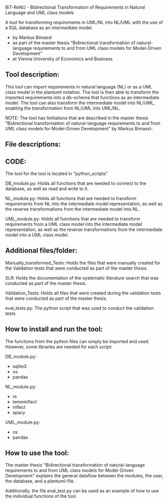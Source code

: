 BiT-ReNU - BIdirectional Transformation of Requirements in Natural Language and UML class models

A tool for transforming requirements in UML/NL into NL/UML with the use of a SQL database as an intermediate model.


- by Markus Bimassl
- as part of the master thesis "Bidirectional transformation of natural-language requirements to and from UML class models for Model-Driven Development"
- at Vienna University of Economics and Business




Tool description:
--------------------------------------------------------------------------------------
This tool can import requirements in natural language (NL) or as a UML class model in the plantuml notation. The tool is then able to transform the imported requirements into a db-schema that functinos as an intermediate model. The tool can also transform the intermediate model into NL/UML, enabling the transformation from NL/UML into UML/NL.

NOTE: The tool has limitations that are described in the master thesis "Bidirectional transformation of natural-language requirements to and from UML class models for Model-Driven Development" by Markus Bimassl-




File descriptions:
--------------------------------------------------------------------------------------

CODE:
----
The tool for the tool is located in "python_scripts"

DB_module.py:
Holds all functions that are needed to connect to the database, as well as read and write to it.

NL_module.py:
Holds all functions that are needed to transform requirements from NL into the intermediate model representation, as well as the reverse transformations from the intermediate model into NL.

UML_module.py:
Holds all functions that are needed to transform requirements from a UML class model into the intermediate model representation, as well as the reverse transformations from the intermediate model into a UML class model.


Additional files/folder:
-----------------------

Manually_transformed_Tests:
Holds the files that were manually created for the Validation tests that were conducted as part of the master thesis.

SLR:
Holds the documentation of the systematic literature search that was conducted as part of the master thesis.

Validation_Tests:
Holds all files that were created during the validation tests that were conducted as part of the master thesis.

eval_tests.py:
The python script that was used to conduct the validation tests.




How to install and run the tool:
--------------------------------------------------------------------------------------

The functions from the python files can simply be imported and used. However, some libraries are needed for each script:

DB_module.py:
- sqlite3
- os
- pandas

NL_module.py:
- re
- lemminflect
- inflect
- spacy

UML_module.py:
- os
- pandas





How to use the tool:
--------------------------------------------------------------------------------------
The master thesis "Bidirectional transformation of natural-language requirements to and from UML class models for Model-Driven Development" explains the general dataflow between the modules, the user, the database, and a plantuml-file.

Additionally, the file eval_test.py can be used as an example of how to use the individual functions of the tool.


